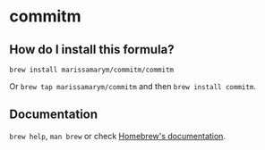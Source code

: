 # commitm

## How do I install this formula?

`brew install marissamarym/commitm/commitm`

Or `brew tap marissamarym/commitm` and then `brew install commitm`.

## Documentation

`brew help`, `man brew` or check [Homebrew's documentation](https://docs.brew.sh).

